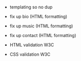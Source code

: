 * templating so no dup

* fix up bio (HTML formatting)

* fix up music (HTML formatting)

* fix up contact (HTML formatting)

* HTML validation W3C

* CSS validation W3C


